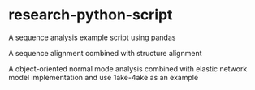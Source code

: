 # research-python-script
A sequence analysis example script using pandas

A sequence alignment combined with structure alignment

A object-oriented normal mode analysis combined with elastic network model implementation and use 1ake-4ake as an example
